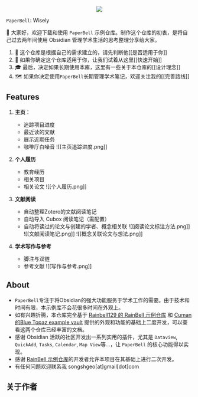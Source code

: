 <div align="center"><img src="https://firebasestorage.googleapis.com/v0/b/swimmio.appspot.com/o/repositories%2FZ2l0aHViJTNBJTNBUGFwZXJCZWxsJTNBJTNBU29uZ3NoR2Vv%2Fec47d268-80c8-4df5-bf62-1c37a2f43a3b.gif?alt=media&token=bb7fe1a8-5a44-4364-9032-fe20a563bad4" style="width:'100%'"/></div>

`PaperBell`: Wisely

👋 大家好，欢迎下载和使用 `PaperBell` 示例仓库。制作这个仓库的初衷，是将自己过去两年间使用 Obsidian 管理学术生活的思考整理分享给大家。

1. 🤔️ 这个仓库是根据自己的需求建立的，请先判断他[[是否适用于你]]
2. 🙋 如果你确定这个仓库适用于你，让我们试着从这里[[快速开始]] 
3. 🎓 最后，决定如果长期使用本库，这里有一些关于本仓库的[[设计理念]]
4. 🗺️ 如果你决定使用`PaperBell`长期管理学术笔记，欢迎关注我的[[完善路线]]
## Features
1. **主页**：
	- 追踪项目进度
	- 最近读的文献
	- 展示近期任务
	- 咖啡厅白噪音
![[主页追踪进度.png]]

2. **个人履历**
	- 教育经历
	- 相关项目
	- 相关论文
![[个人履历.png]]

3. **文献阅读**
	- 自动整理Zotero的文献阅读笔记
	- 自动导入 Cubox 阅读笔记（需配置）
	- 自动将读过的论文与创建的学者、概念相关联
![[阅读论文标注方法.png]]
![[文献阅读笔记.png]]
![[概念关联论文与想法.png]]

4. **学术写作与参考**
	- 脚注与双链
	- 参考文献
![[写作与参考.png]]
## About

- `PaperBell`专注于将Obsidian的强大功能服务于学术工作的需要。由于技术和时间有限，本示例库不会花很多时间在外观上。
- 如有兴趣折腾，本仓库完全基于 [Rainbell129 的 RainBell 示例仓库](https://github.com/Rainbell129/Obsidian-Homepage) 和 [Cuman的Blue Topaz example vault](https://github.com/cumany/Blue-topaz-examples) 提供的外观和功能的基础上二度开发，可以查看这两个仓库已经丰富的文档。
- 感谢 Obsidian 活跃的社区开发出一系列实用的插件，尤其是 `Dataview`, `QuickAdd`, `Tasks`, `Calendar`, `Map View`等...，让 `PaperBell` 的核心功能得以实现。
- 感谢 [RainBell 示例仓库](https://github.com/Rainbell129/Obsidian-Homepage)的开发者允许本项目在其基础上进行二次开发。
- 有任何问题欢迎联系我 songshgeo[at]gmail[dot]com

## 关于作者

